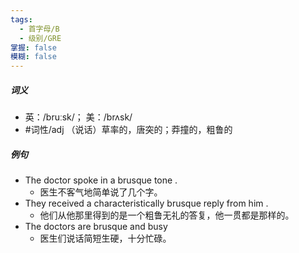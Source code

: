 ```yaml
---
tags:
  - 首字母/B
  - 级别/GRE
掌握: false
模糊: false
---
```

##### 词义
- 英：/bruːsk/； 美：/brʌsk/
- #词性/adj  （说话）草率的，唐突的；莽撞的，粗鲁的
##### 例句
- The doctor spoke in a brusque tone .
	- 医生不客气地简单说了几个字。
- They received a characteristically brusque reply from him .
	- 他们从他那里得到的是一个粗鲁无礼的答复，他一贯都是那样的。
- The doctors are brusque and busy
	- 医生们说话简短生硬，十分忙碌。
